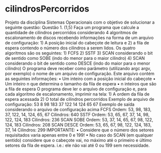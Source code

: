 # cilindrosPercorridos
Projeto da disciplina Sistemas Operacionais com o objetivo de solucionar a seguinte questão: Questão 1. (1,5) Faça um programa que calcule a quantidade de cilindros percorridos considerando 4 algoritmos de escalonamento de discos recebendo informações na forma de um arquivo de configuração: 1) A posição inicial do cabeçote de leitura e 2) a fila de espera contendo o número dos cilindros a serem lidos. Os quatro algoritmos são os seguintes: 1) FCFS 2) SSTF 3) SCAN considerando o bit de sentido como SOBE (indo do menor para o maior cilindro) 4) SCAN considerando o bit de sentido como DESCE (indo do maior para o menor cilindro) O programa deve receber como parâmetro (utilizando argc argv, por exemplo) o nome de um arquivo de configuração. Este arquivo contém as seguintes informações: • Um inteiro com a posição inicial do cabeçote • Um inteiro n que determina o tamanho da fila de espera • n inteiros que são a fila de espera O programa deve ler o arquivo de configuração e, para cada algoritmo de escalonamento, imprimir na tela: 1) A ordem da fila de espera acessada 2) O total de cilindros percorridos Exemplo de arquivo de configuração: 53 8 98 183 37 122 14 124 65 67 Exemplo de saída considerando o arquivo de configuração acima FCFS Ordem: 53, 98, 183, 37, 122, 14, 124, 65, 67  Cilindros: 640 SSTF Ordem: 53, 65, 67, 37, 14, 98, 122, 124, 183 Cilindros: 236 SCAN SOBE Ordem: 53, 37, 14, 65, 67, 98, 122, 124, 183 Cilindros: 208 SCAN DESCE Ordem: 53, 65, 67, 98, 122, 124, 183, 37, 14 Cilindros: 299 IMPORTANTE: • Considere que o número dos setores requisitados varia apenas entre 0 e 199! • No caso do SCAN (em qualquer sentido) considere que o cabeçote vai, no máximo até o primeiro e último setores da fila de espera. i.e.: ele não vai até 0 ou 199 sem necessidade.
